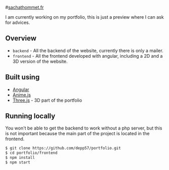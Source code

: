 #[sachathommet.fr](https://sachathommet.fr "My portfolio")

I am currently working on my portfolio, this is just a preview where I can ask for advices.

## Overview

- `backend` - All the backend of the website, currently there is only a mailer.
- `frontend` - All the frontend developed with angular, including a 2D and a 3D version of the website.

## Built using

- [Angular](https://angular.io/)
- [Anime.js](https://animejs.com/)
- [Three.js](https://threejs.org/) - 3D part of the portfolio

## Running locally

You won't be able to get the backend to work without a php server, 
but this is not important because the main part of the project is located in the frontend.

```bash
$ git clone https://github.com/depp57/portfolio.git
$ cd portfolio/frontend
$ npm install
$ npm start
```
